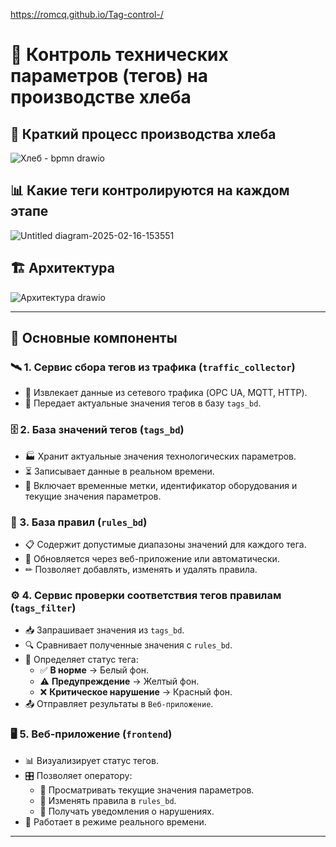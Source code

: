 https://romcq.github.io/Tag-control-/

# 🍞 Контроль технических параметров (тегов) на производстве хлеба

## 🔄 Краткий процесс производства хлеба
![Хлеб - bpmn drawio](https://github.com/user-attachments/assets/660120a6-ee4e-4222-be0e-e6e60204fb17)

## 📊 Какие теги контролируются на каждом этапе
![Untitled diagram-2025-02-16-153551](https://github.com/user-attachments/assets/ded94ae3-c3eb-4e44-babc-c595ad6de7a2)

## 🏗 Архитектура
![Архитектура drawio](https://github.com/user-attachments/assets/9f2bdcbf-2c6e-4531-b794-4899a439ed56)

---

## 📌 Основные компоненты

### 🛰 1. Сервис сбора тегов из трафика (`traffic_collector`)
- 📡 Извлекает данные из сетевого трафика (OPC UA, MQTT, HTTP).
- 🔄 Передает актуальные значения тегов в базу `tags_bd`.

### 🗄 2. База значений тегов (`tags_bd`)
- 🏭 Хранит актуальные значения технологических параметров.
- ⏳ Записывает данные в реальном времени.
- 📌 Включает временные метки, идентификатор оборудования и текущие значения параметров.

### 📜 3. База правил (`rules_bd`)
- 📋 Содержит допустимые диапазоны значений для каждого тега.
- 🔧 Обновляется через веб-приложение или автоматически.
- ✏ Позволяет добавлять, изменять и удалять правила.

### ⚙ 4. Сервис проверки соответствия тегов правилам (`tags_filter`)
- 📥 Запрашивает значения из `tags_bd`.
- 🔍 Сравнивает полученные значения с `rules_bd`.
- 🛑 Определяет статус тега:
  - ✅ **В норме** → Белый фон.
  - ⚠ **Предупреждение** → Желтый фон.
  - ❌ **Критическое нарушение** → Красный фон.
- 📤 Отправляет результаты в `Веб-приложение`.

### 🖥 5. Веб-приложение (`frontend`)
- 📊 Визуализирует статус тегов.
- 🎛 Позволяет оператору:
  - 📡 Просматривать текущие значения параметров.
  - 📝 Изменять правила в `rules_bd`.
  - 🚨 Получать уведомления о нарушениях.
- 🔄 Работает в режиме реального времени.

---
